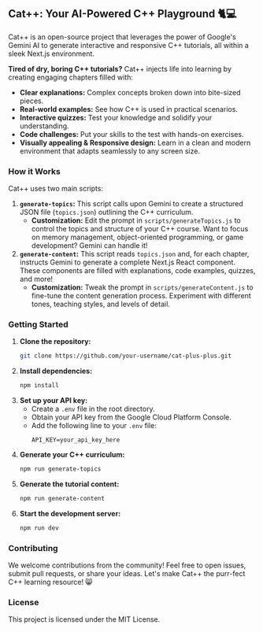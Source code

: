 ## Cat++: Your AI-Powered C++ Playground 🐈💻

Cat++ is an open-source project that leverages the power of Google's Gemini AI to generate interactive and responsive C++ tutorials, all within a sleek Next.js environment.

**Tired of dry, boring C++ tutorials?** Cat++ injects life into learning by creating engaging chapters filled with:

- **Clear explanations:** Complex concepts broken down into bite-sized pieces.
- **Real-world examples:** See how C++ is used in practical scenarios.
- **Interactive quizzes:** Test your knowledge and solidify your understanding.
- **Code challenges:** Put your skills to the test with hands-on exercises.
- **Visually appealing & Responsive design:** Learn in a clean and modern environment that adapts seamlessly to any screen size.

### How it Works

Cat++ uses two main scripts:

1. **`generate-topics`:** This script calls upon Gemini to create a structured JSON file (`topics.json`) outlining the C++ curriculum.
   - **Customization:** Edit the prompt in `scripts/generateTopics.js` to control the topics and structure of your C++ course. Want to focus on memory management, object-oriented programming, or game development? Gemini can handle it!
2. **`generate-content`:** This script reads `topics.json` and, for each chapter, instructs Gemini to generate a complete Next.js React component. These components are filled with explanations, code examples, quizzes, and more!
   - **Customization:** Tweak the prompt in `scripts/generateContent.js` to fine-tune the content generation process. Experiment with different tones, teaching styles, and levels of detail.

### Getting Started

1. **Clone the repository:**
   ```bash
   git clone https://github.com/your-username/cat-plus-plus.git
   ```
2. **Install dependencies:**
   ```bash
   npm install
   ```
3. **Set up your API key:**
   - Create a `.env` file in the root directory.
   - Obtain your API key from the Google Cloud Platform Console.
   - Add the following line to your `.env` file:
     ```
     API_KEY=your_api_key_here
     ```
4. **Generate your C++ curriculum:**
   ```bash
   npm run generate-topics
   ```
5. **Generate the tutorial content:**
   ```bash
   npm run generate-content
   ```
6. **Start the development server:**
   ```bash
   npm run dev
   ```

### Contributing

We welcome contributions from the community! Feel free to open issues, submit pull requests, or share your ideas. Let's make Cat++ the purr-fect C++ learning resource! 😸

### License

This project is licensed under the MIT License.
